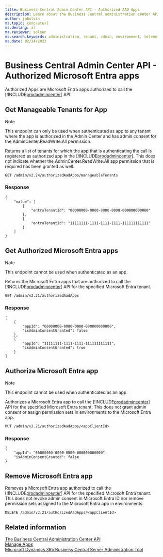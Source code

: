 ```yaml
---
title: Business Central Admin Center API - Authorized AAD Apps
description: Learn about the Business Central administration center API for authorizing Microsoft Entra apps.
author: jobulsin
ms.topic: conceptual
ms.devlang: al
ms.reviewer: solsen
ms.search.keywords: administration, tenant, admin, environment, telemetry
ms.date: 02/24/2023
---
```


# Business Central Admin Center API - Authorized Microsoft Entra apps 

Authorized Apps are Microsoft Entra apps authorized to call the [!INCLUDE[prodadmincenter](../developer/includes/prodadmincenter.md)] API.

## Get Manageable Tenants for App

> [!NOTE]
> This endpoint can only be used when authenticated as app to any tenant where the app is authorized in the Admin Center and has admin consent for the AdminCenter.ReadWrite.All permission.

Returns a list of tenants for which the app that is authenticating the call is registered as authorized app in the [!INCLUDE[prodadmincenter](../developer/includes/prodadmincenter.md)]. This does not indicate whether the AdminCenter.ReadWrite.All app permission that is required has been granted as well.

```
GET /admin/v2.24/authorizedAadApps/manageableTenants
```

### Response

```
{
    "value": [
        {
            "entraTenantId": "00000000-0000-0000-0000-000000000000"
        },
        {
            "entraTenantId": "11111111-1111-1111-1111-111111111111"
        }
    ]
}
```

## Get Authorized Microsoft Entra apps

> [!NOTE]
> This endpoint cannot be used when authenticated as an app.

Returns the Microsoft Entra apps that are authorized to call the [!INCLUDE[prodadmincenter](../developer/includes/prodadmincenter.md)] API for the specified Microsoft Entra tenant.

```
GET /admin/v2.21/authorizedAadApps
```

### Response

```
[
    {
        "appId": "00000000-0000-0000-000000000000",
        "isAdminConsentGranted": false
    },
    {
        "appId": "11111111-1111-1111-111111111111",
        "isAdminConsentGranted": true
    }
]
```

## Authorize Microsoft Entra app

> [!NOTE]
> This endpoint cannot be used when authenticated as an app.

Authorizes a Microsoft Entra app to call the [!INCLUDE[prodadmincenter](../developer/includes/prodadmincenter.md)] API for the specified Microsoft Entra tenant. This does not grant admin consent or assign permission sets in environments to the Microsoft Entra app.

```
PUT /admin/v2.21/authorizedAadApps/<appClientId>
```

### Response
```
{
    "appId": "00000000-0000-0000-000000000000",
    "isAdminConsentGranted": false
}
```
## Remove Microsoft Entra app

Removes a Microsoft Entra app authorized to call the [!INCLUDE[prodadmincenter](../developer/includes/prodadmincenter.md)] API for the specified Microsoft Entra tenant. This does not revoke admin consent in Microsoft Entra ID nor remove permission sets assigned to the Microsoft Entra app in environments.

```
DELETE /admin/v2.21/authorizedAadApps/<appClientId>
```

## Related information

[The Business Central Administration Center API](administration-center-api.md)  
[Manage Apps](tenant-admin-center-manage-apps.md)  
[Microsoft Dynamics 365 Business Central Server Administration Tool](administration-tool.md) 
